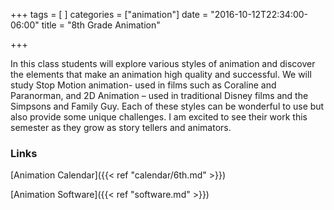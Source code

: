 +++
tags = [
]
categories = ["animation"]
date = "2016-10-12T22:34:00-06:00"
title = "8th Grade Animation"

+++

In this class students will explore various styles of animation and discover the elements that make an animation high quality and successful. We will study Stop Motion animation- used in films such as Coraline and Paranorman, and 2D Animation – used in traditional Disney films and the Simpsons and Family Guy. Each of these styles can be wonderful to use but also provide some unique challenges. I am excited to see their work this semester as they grow as story tellers and animators.

### Links
[Animation Calendar]({{< ref "calendar/6th.md" >}})

[Animation Software]({{< ref "software.md" >}})